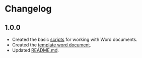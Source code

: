 # Changelog

## 1.0.0

- Created the basic [scripts](./scripts/) for working with Word documents.
- Created the [template word document](./word/document.xml).
- Updated [README.md](./README.md).
